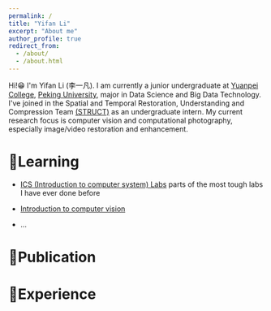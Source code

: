 ```yaml
---
permalink: /
title: "Yifan Li"
excerpt: "About me"
author_profile: true
redirect_from: 
  - /about/
  - /about.html
---
```


Hi!😁 I'm Yifan Li (李一凡). I am currently a junior undergraduate at [Yuanpei College](https://yuanpei.pku.edu.cn/en/), [Peking University](https://www.pku.edu.cn/), major in Data Science and Big Data Technology. I've joined in the Spatial and Temporal Restoration, Understanding and Compression Team [(STRUCT)](http://39.96.165.147/struct.html) as an undergraduate intern. My current research focus is computer vision and computational photography, especially image/video restoration and enhancement.
# 📖Learning
- [ICS (Introduction to computer system) Labs](https://github.com/lyf1212/CSAPP_Lab)
  parts of the most tough labs I have ever done before
- [Introduction to computer vision](https://github.com/lyf1212/PKU_Introduction-to-Computer-Vision/tree/main)
  
- ...
# 👀Publication
# 👀Experience


